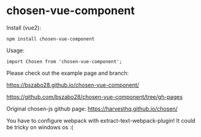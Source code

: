 # chosen-vue-component

Install (vue2):
```
npm install chosen-vue-component
```
Usage:
```
import Chosen from 'chosen-vue-component';
```

Please check out the example page and branch:

https://bszabo28.github.io/chosen-vue-component/

https://github.com/bszabo28/chosen-vue-component/tree/gh-pages

Original chosen-js github page: https://harvesthq.github.io/chosen/

You have to configure webpack with extract-text-webpack-plugin! It could be tricky on windows os :(
